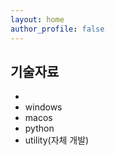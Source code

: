 ```yaml
---
layout: home
author_profile: false
---
```


## 기술자료

* [linux]: /tags/linux
* windows
* macos
* python
* utility(자체 개발)



